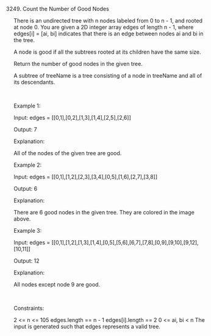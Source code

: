 3249. Count the Number of Good Nodes

There is an undirected tree with n nodes labeled from 0 to n - 1, and rooted at node 0. You are given a 2D integer array edges of length n - 1, where edges[i] = [ai, bi] indicates that there is an edge between nodes ai and bi in the tree.

A node is good if all the 
subtrees
 rooted at its children have the same size.

Return the number of good nodes in the given tree.

A subtree of treeName is a tree consisting of a node in treeName and all of its descendants.

 

Example 1:

Input: edges = [[0,1],[0,2],[1,3],[1,4],[2,5],[2,6]]

Output: 7

Explanation:

All of the nodes of the given tree are good.

Example 2:

Input: edges = [[0,1],[1,2],[2,3],[3,4],[0,5],[1,6],[2,7],[3,8]]

Output: 6

Explanation:

There are 6 good nodes in the given tree. They are colored in the image above.

Example 3:

Input: edges = [[0,1],[1,2],[1,3],[1,4],[0,5],[5,6],[6,7],[7,8],[0,9],[9,10],[9,12],[10,11]]

Output: 12

Explanation:

All nodes except node 9 are good.

 

Constraints:

2 <= n <= 105
edges.length == n - 1
edges[i].length == 2
0 <= ai, bi < n
The input is generated such that edges represents a valid tree.